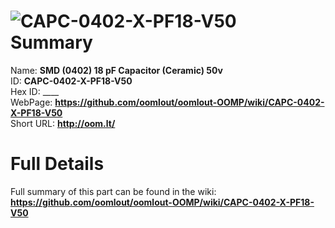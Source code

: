 
![CAPC-0402-X-PF18-V50](https://github.com/oomlout/oomlout-OOMP/blob/master/parts/CAPC-0402-X-PF18-V50/CAPC-0402-X-PF18-V50_420.jpg)   
Summary
=================
  
Name: __SMD (0402) 18 pF Capacitor (Ceramic) 50v__    
ID: __CAPC-0402-X-PF18-V50__   
Hex ID: ____   
WebPage: __https://github.com/oomlout/oomlout-OOMP/wiki/CAPC-0402-X-PF18-V50__   
Short URL: __http://oom.lt/__   

Full Details
==========================
Full summary of this part can be found in the wiki:   
__https://github.com/oomlout/oomlout-OOMP/wiki/CAPC-0402-X-PF18-V50__    


